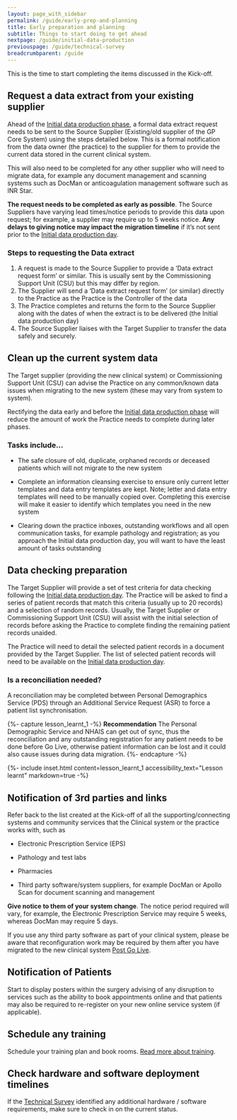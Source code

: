 ```yaml
---
layout: page_with_sidebar
permalink: /guide/early-prep-and-planning
title: Early preparation and planning
subtitle: Things to start doing to get ahead
nextpage: /guide/initial-data-production
previouspage: /guide/technical-survey
breadcrumbparent: /guide
---
```


This is the time to start completing the items discussed in the Kick-off.


## Request a data extract from your existing supplier

Ahead of the [Initial data production phase](initial-data-production), a formal data extract request needs to be sent to the Source Supplier (Existing/old supplier of the GP Core System) using the steps detailed below. This is a formal notification from the data owner (the practice) to the supplier for them to provide the current data stored in the current clinical system.

This will also need to be completed for any other supplier who will need to migrate data, for example any document management and scanning systems such as DocMan or anticoagulation management software such as INR Star.

__The request needs to be completed as early as possible__. The Source Suppliers have varying lead times/notice periods to provide this data upon request; for example, a supplier may require up to 5 weeks notice. __Any delays to giving notice may impact the migration timeline__ if it’s not sent prior to the [Initial data production day](initial-data-production).


### Steps to requesting the Data extract

1. A request is made to the Source Supplier to provide a ‘Data extract request form’ or similar. This is usually sent by the Commissioning Support Unit (CSU) but this may differ by region. 
2. The Supplier will send a ‘Data extract request form’ (or similar) directly to the Practice as the Practice is the Controller of the data
3. The Practice completes and returns the form to the Source Supplier along with the dates of when the extract is to be delivered (the Initial data production day)
4. The Source Supplier liaises with the Target Supplier to transfer the data safely and securely.

## Clean up the current system data

The Target supplier (providing the new clinical system) or Commissioning Support Unit (CSU) can advise the Practice on any common/known data issues when migrating to the new system (these may vary from system to system). 

Rectifying the data early and before the [Initial data production phase](initial-data-production) will reduce the amount of work the Practice needs to complete during later phases.


### Tasks include...

* The safe closure of old, duplicate, orphaned records or deceased patients which will not migrate to the new system


* Complete an information cleansing exercise to ensure only current letter templates and data entry templates are kept. Note; letter and data entry templates will need to be manually copied over. Completing this exercise will make it easier to identify which templates you need in the new system


* Clearing down the practice inboxes, outstanding workflows and all open communication tasks, for example pathology and registration; as you approach the Initial data production day, you will want to have the least amount of tasks outstanding 



## Data checking preparation

The Target Supplier will provide a set of test criteria for data checking following the [Initial data production day](initial-data-production). The Practice will be asked to find a series of patient records that match this criteria (usually up to 20 records) and a selection of random records. Usually, the Target Supplier or Commissioning Support Unit (CSU) will assist with the initial selection of records before asking the Practice to complete finding the remaining patient records unaided.

The Practice will need to detail the selected patient records in a document provided by the Target Supplier. The list of selected patient records will need to be available on the [Initial data production day](initial-data-production).


### Is a reconciliation needed?

A reconciliation may be completed between Personal Demographics Service (PDS) through an Additional Service Request (ASR) to force a patient list synchronisation.

{%- capture lesson_learnt_1 -%}
__Recommendation__ The Personal Demographic Service and NHAIS can get out of sync, thus the reconciliation and any outstanding registration for any patient needs to be done before Go Live, otherwise patient information can be lost and it could also cause issues during data migration.
{%- endcapture -%}

{%- include inset.html content=lesson_learnt_1 accessibility_text="Lesson learnt" markdown=true -%}


## Notification of 3rd parties and links

Refer back to the list created at the Kick-off of all the supporting/connecting systems and community services that the Clinical system or the practice works with, such as

* Electronic Prescription Service (EPS)

* Pathology and test labs

* Pharmacies

* Third party software/system suppliers, for example DocMan or Apollo Scan for document scanning and management

__Give notice to them of your system change__. The notice period required will vary, for example, the Electronic Prescription Service may require 5 weeks, whereas DocMan may require 5 days. 

If you use any third party software as part of your clinical system, please be aware that reconfiguration work may be required by them after you have migrated to the new clinical system [Post Go Live](post-go-live).


## Notification of Patients
Start to display posters within the surgery advising of any disruption to services such as the ability to book appointments online and that patients may also be required to re-register on your new online service system (if applicable). 

## Schedule any training

Schedule your training plan and book rooms. [Read more about training](training). 

## Check hardware and software deployment timelines

If the [Technical Survey](technical-survey) identified any additional hardware / software requirements, make sure to check in on the current status.
